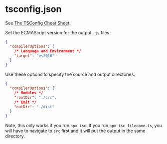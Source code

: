 # tsconfig.json

See [The TSConfig Cheat Sheet](https://www.totaltypescript.com/tsconfig-cheat-sheet).

Set the ECMAScript version for the output `.js` files.

```json
{
  "compilerOptions": {
    /* Language and Environment */
    "target": "es2016"
  }
}
```

Use these options to specify the source and output directories:

```json
{
  "compilerOptions": {
    /* Modules */
    "rootDir": "./src",
    /* Emit */
    "outDir": "./dist"
  }
}
```

Note, this only works if you run `npx tsc`. If you run `npx tsc filename.ts`, you will have to navigate to `src` first and it will put the output in the same directory.